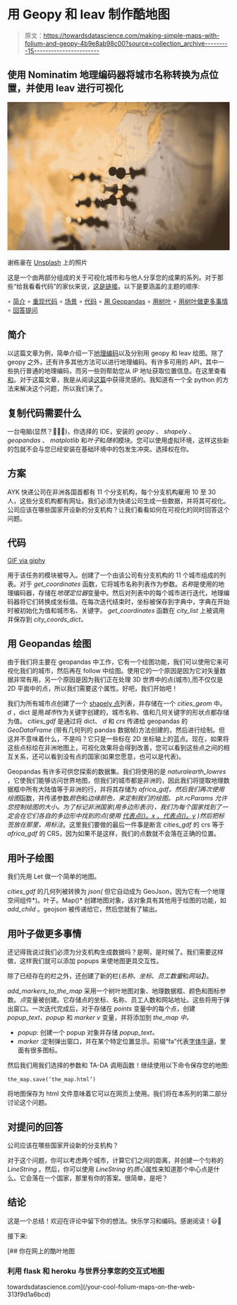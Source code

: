 # 用 Geopy 和 leav 制作酷地图

> 原文：<https://towardsdatascience.com/making-simple-maps-with-folium-and-geopy-4b9e8ab98c00?source=collection_archive---------15----------------------->

## 使用 Nominatim 地理编码器将城市名称转换为点位置，并使用 leav 进行可视化

![](img/f0024293a7b16ee0bc976805c315af69.png)

谢栋豪在 [Unsplash](https://unsplash.com?utm_source=medium&utm_medium=referral) 上的照片

这是一个由两部分组成的关于可视化城市和与他人分享您的成果的系列。对于那些“给我看看代码”的家伙来说，[这是链接](https://github.com/Alyeko/Making-Cool-Maps-In-Python)。以下是要涵盖的主题的顺序:

∘ [简介](#60c5)
∘ [重现代码](#16f4)
∘ [场景](#728c)
∘ [代码](#6f3f)
∘ [用 Geopandas](#1719)
∘ [用树叶](#d092)
∘ [用树叶做更多事情](#3a10)
∘ [回答提问](#73e0)

## **简介**

以这篇文章为例，简单介绍一下[地理编码](https://en.wikipedia.org/wiki/Address_geocoding)以及分别用 geopy 和 leav 绘图。除了 geopy 之外，还有许多其他方法可以进行地理编码。有许多可用的 API，其中一些执行普通的地理编码，而另一些则帮助您从 IP 地址获取位置信息。在这里查看[和](https://github.com/public-apis/public-apis)。对于这篇文章，我是从阅读[这篇](/beautifully-simple-maps-with-tableau-and-the-google-maps-api-6eeb89263c52)中获得灵感的。我知道有一个全 python 的方法来解决这个问题，所以我们来了。

## **复制代码需要什么**

一台电脑(显然？🤷🏾‍♀️)，你选择的 IDE，安装的 *geopy* 、 *shapely* 、 *geopandas* 、 *matplotlib* 和*叶子*和*随机*模块。您可以使用虚拟环境，这样这些新的包就不会与您已经安装在基础环境中的包发生冲突。选择权在你。

## 方案

AYK 快递公司在非洲各国首都有 11 个分支机构，每个分支机构雇用 10 至 30 人，这些分支机构都有网址。我们必须为快递公司生成一些数据，并将其可视化。公司应该在哪些国家开设新的分支机构？让我们看看如何在可视化的同时回答这个问题。

## **代码**

[GIF via giphy](https://media.giphy.com/media/UO5elnTqo4vSg/giphy.gif)

用于该任务的模块被导入。创建了一个由该公司有分支机构的 11 个城市组成的列表。对于 *get_coordinates* 函数，它将城市名称列表作为参数。*名称*是使用的地理编码器，存储在*地理定位器*变量中。然后对列表中的每个城市进行迭代，地理编码器将它们转换成坐标值。在每次迭代结束时，坐标被保存到字典中，字典在开始时被初始化为值和城市名、关键字。 *get_coordinates* 函数在 *city_list* 上被调用并保存到 *city_coords_dict。*

## 用 Geopandas 绘图

由于我们将主要在 geopandas 中工作，它有一个绘图功能，我们可以使用它来可视化我们的城市，然后再在 follow 中绘图。使用它的一个原因是因为它对矢量数据非常有用，另一个原因是因为我们正在处理 3D 世界中的点(城市),而不仅仅是 2D 平面中的点，所以我们需要这个属性。好吧，我们开始吧！

我们为所有城市点创建了一个 [shapely 点](https://shapely.readthedocs.io/en/stable/manual.html#points)列表，并存储在一个 *cities_geom* 中。 *d* ，dict 是用*城市*作为关键字创建的，城市名称、值和几何关键字的形状点都存储为值。 *cities_gdf* 是通过将 dict、 *d* 和 *crs* 传递给 geopandas 的 *GeoDataFrame* (带有几何列的 pandas 数据帧)方法创建的，然后进行绘制。但这并不意味着什么，不是吗？它只是一些标在 2D 坐标轴上的蓝点。现在，如果将这些点标绘在非洲地图上，可视化效果将会得到改善，您可以看到这些点之间的相互关系，还可以看到没有点的国家(如果您愿意，也可以是代表)。

Geopandas 有许多可供您探索的数据集。我们将使用的是 *naturalearth_lowres* ，它使我们能够访问世界地图，但我们的城市都是非洲的，因此我们将提取地理数据框中所有大陆值等于非洲的行，并将其存储为 *africa_gdf。*然后我们再次使用*绘图*函数，并传递参数*颜色*和*边缘颜色，*来定制我们的绘图。 *plt.rcParams* 允许您控制绘图*的大小。*为了标记非洲国家(用多边形表示)，我们为每个国家找到了一定会在它们各自的多边形中找到的点(使用 [*代表点()。x* 、*代表点()。y*](https://geopandas.readthedocs.io/en/latest/docs/reference/api/geopandas.GeoSeries.representative_point.html) )然后把标签放在那里，用*标注*。这里我们要做的最后一件事是断言 *cities_gdf* 的 crs 等于 *africa_gdf* 的 CRS，因为如果不是这样，我们的点数就不会落在正确的位置。

## 用叶子绘图

我们先用 Let 做一个简单的地图。

*cities_gdf* 的几何列被转换为 *json(* 但它自动成为 GeoJson，因为它有一个地理空间组件*)。叶子。Map()* 创建地图对象，该对象具有其他用于绘图的功能，如 *add_child* 。geojson 被传递给它，然后您就有了输出。

## 用叶子做更多事情

还记得我说过我们必须为分支机构生成数据吗？是啊，是时候了。我们需要这样做，这样我们就可以添加 popups 来使地图更具交互性。

除了已经存在的栏之外，还创建了新的栏(*名称*、*坐标*、*员工数量*和*网站】)*。

*add_markers_to_the_map* 采用一个树叶地图对象、地理数据框、颜色和图标参数。*点*变量被创建。它存储点的坐标、名称、员工人数和网站地址。这些将用于弹出窗口。一次迭代完成后，对于存储在 *points* 变量中的每个点，创建 *popup_text、popup* 和 *marker v* 变量，并将添加到 *the_map 中。*

*   *popup:* 创建一个 popup 对象并存储 *popup_text。*
*   *marker* :定制弹出窗口，并在某个特定位置显示。前缀“fa”代表[字体牛逼](https://fontawesome.com)，里面有很多图标。

然后我们用我们选择的参数和 TA-DA 调用函数！继续使用以下命令保存您的地图:

```
the_map.save(‘the_map.html’)
```

将地图保存为 html 文件意味着它可以在网页上使用。我们将在本系列的第二部分讨论这个问题。

## 对提问的回答

公司应该在哪些国家开设新的分支机构？

对于这个问题，你可以考虑两个城市，计算它们之间的距离，并创建一个匀称的 *LineString* 。然后，你可以使用 *LineString* 的*质心*属性来知道那个中心点是什么。它会落在一个国家，那里有你的答案。很简单，是吧？

## **结论**

这是一个总结！欢迎在评论中留下你的想法。快乐学习和编码。感谢阅读！😃👋

接下来:

[](/your-cool-folium-maps-on-the-web-313f9d1a6bcd) [## 你在网上的酷叶地图

### 利用 flask 和 heroku 与世界分享您的交互式地图

towardsdatascience.com](/your-cool-folium-maps-on-the-web-313f9d1a6bcd)